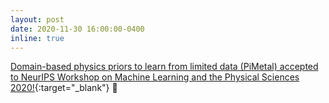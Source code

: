 ```yaml
---
layout: post
date: 2020-11-30 16:00:00-0400
inline: true
---
```


[Domain-based physics priors to learn from limited data (PiMetal) accepted to NeurIPS Workshop on Machine Learning and the Physical Sciences 2020!](https://arxiv.org/abs/2006.08831){:target="\_blank"} :rotating_light: 


